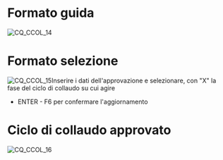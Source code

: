 # Formato guida
![CQ_CCOL_14](http://localhost:3000/immagini/MBDOC_OGG-P_CQCM30/CQ_CCOL_14.png)
# Formato selezione
![CQ_CCOL_15](http://localhost:3000/immagini/MBDOC_OGG-P_CQCM30/CQ_CCOL_15.png)Inserire i dati dell'approvazione e selezionare, con "X"  la fase del ciclo di collaudo su cui agire
- ENTER -
F6 per confermare l'aggiornamento

# Ciclo di collaudo approvato
![CQ_CCOL_16](http://localhost:3000/immagini/MBDOC_OGG-P_CQCM30/CQ_CCOL_16.png)
